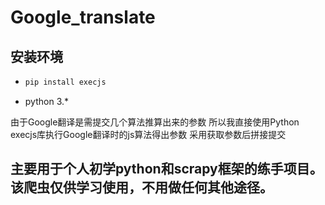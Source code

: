 
# Google_translate
## 安装环境
* ```python 
  pip install execjs
  ```

* python 3.*

由于Google翻译是需提交几个算法推算出来的参数 所以我直接使用Python execjs库执行Google翻译时的js算法得出参数 
采用获取参数后拼接提交

## 主要用于个人初学python和scrapy框架的练手项目。该爬虫仅供学习使用，不用做任何其他途径。
